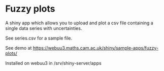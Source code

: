 
# Fuzzy plots

A shiny app which allows you to upload and plot a csv file containing a single data series with uncertainties.

See series.csv for a sample file.

See demo at https://webuu3.maths.cam.ac.uk/shiny/sample-apps/fuzzy-plots/

Installed on webuu3 in /srv/shiny-server/apps
